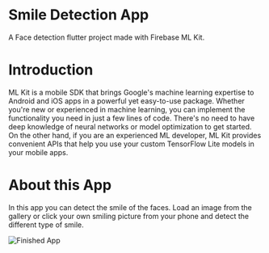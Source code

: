 # Smile Detection App

A Face detection flutter project made with Firebase ML Kit.

# Introduction

ML Kit is a mobile SDK that brings Google's machine learning expertise to Android and iOS apps in a powerful yet easy-to-use package. Whether you're new or experienced in machine learning, you can implement the functionality you need in just a few lines of code. There's no need to have deep knowledge of neural networks or model optimization to get started. On the other hand, if you are an experienced ML developer, ML Kit provides convenient APIs that help you use your custom TensorFlow Lite models in your mobile apps.


# About this App

In this app you can detect the smile of the faces. Load an image from the gallery or click your own smiling picture from your phone and detect the different type of smile. 

![Finished App](https://media.discordapp.net/attachments/745289010024546355/754744225186185236/Screenshot_20200913-220952.jpg?width=297&height=660)
